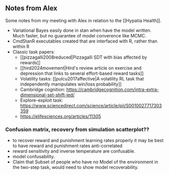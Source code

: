 
## Notes from Alex

Some notes from my meeting with Alex in relation to the [[Hypatia Health]].

- Variational Bayes easily done in stan when have the model written. Much faster, but no guarantee of model converence like MCMC.
- CmdStanR executables created that are interfaced with R, rather than within R
- Classic task papers:
    - [[pizzagalli2008reduced|Pizzagalli SDT with bias affected by rewards]]
    - [[hird2024movement|Hird's review article on exercise and depression that links to several effort-based reward tasks]]
    - Volatility tasks: [[pulcu2017affective|A volatility RL task that independently manipulates win/loss probability]]
    - Cambridge cognition: https://cambridgecognition.com/intra-extra-dimensional-set-shift-ied/
    - Explore-exploit task: https://www.sciencedirect.com/science/article/pii/S0010027717303359
    - https://elifesciences.org/articles/11305
### Confusion matrix, recovery from simulation scatterplot??

- to recover reward and punishment learning rates properly it may be best to have reward and punishment rates anti-correlated
- reward sensitivity and inverse temperature are confusable.
- model confusability.
- Claim that Subset of people who have no Model of the environment in the two-step task, would need to show model recoverability.